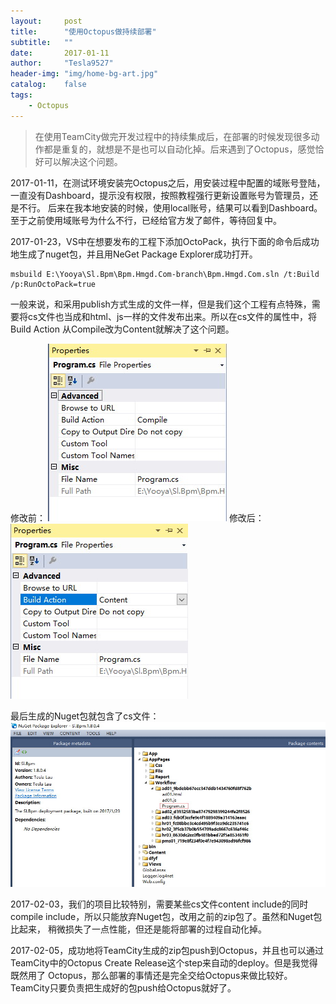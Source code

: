 ```yaml
---
layout:     post
title:      "使用Octopus做持续部署"
subtitle:   ""
date:       2017-01-11
author:     "Tesla9527"
header-img: "img/home-bg-art.jpg"
catalog:    false
tags:
    - Octopus
---
```


>在使用TeamCity做完开发过程中的持续集成后，在部署的时候发现很多动作都是重复的，就想是不是也可以自动化掉。后来遇到了Octopus，感觉恰好可以解决这个问题。

2017-01-11，在测试环境安装完Octopus之后，用安装过程中配置的域账号登陆，一直没有Dashboard，提示没有权限，按照教程强行更新设置账号为管理员，还是不行。
后来在我本地安装的时候，使用local账号，结果可以看到Dashboard。至于之前使用域账号为什么不行，已经给官方发了邮件，等待回复中。

2017-01-23，VS中在想要发布的工程下添加OctoPack，执行下面的命令后成功地生成了nuget包，并且用NeGet Package Explorer成功打开。

```
msbuild E:\Yooya\Sl.Bpm\Bpm.Hmgd.Com-branch\Bpm.Hmgd.Com.sln /t:Build /p:RunOctoPack=true
```

一般来说，和采用publish方式生成的文件一样，但是我们这个工程有点特殊，需要将cs文件也当成和html、js一样的文件发布出来。所以在cs文件的属性中，将Build Action
从Compile改为Content就解决了这个问题。

修改前：
![img](/img/in-post/Octopus1.jpg)
修改后：
![img](/img/in-post/Octopus2.jpg)

最后生成的Nuget包就包含了cs文件：
![img](/img/in-post/Octopus3.jpg)

2017-02-03，我们的项目比较特别，需要某些cs文件content include的同时compile include，所以只能放弃Nuget包，改用之前的zip包了。虽然和Nuget包比起来，
稍微损失了一点性能，但还是能将部署的过程自动化掉。

2017-02-05，成功地将TeamCity生成的zip包push到Octopus，并且也可以通过TeamCity中的Octopus Create Release这个step来自动的deploy。但是我觉得既然用了
Octopus，那么部署的事情还是完全交给Octopus来做比较好。TeamCity只要负责把生成好的包push给Octopus就好了。
